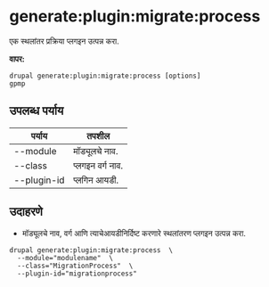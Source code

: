 # generate:plugin:migrate:process
एक स्थलांतर प्रक्रिया प्लगइन उत्पन्न करा.

**वापर:**
```
drupal generate:plugin:migrate:process [options]
gpmp
```

## उपलब्ध पर्याय
पर्याय | तपशील
-------|-------------
--module | मॉड्यूलचे नाव.
--class | प्लगइन वर्ग नाव.
--plugin-id | प्लगिन आयडी.

## उदाहरणे
* मॉड्यूलचे नाव, वर्ग आणि त्याचेआयडीनिर्दिष्ट करणारे स्थलांतरण प्लगइन उत्पन्न करा.
```
drupal generate:plugin:migrate:process  \
  --module="modulename"  \
  --class="MigrationProcess"  \
  --plugin-id="migrationprocess"
```
